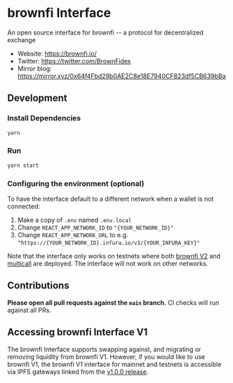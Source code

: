 # brownfi Interface

An open source interface for brownfi -- a protocol for decentralized exchange 

- Website: https://brownfi.io/
- Twitter: https://twitter.com/BrownFidex
- Mirror blog: https://mirror.xyz/0x64f4Fbd29b0AE2C8e18E7940CF823df5CB639bBa



## Development

### Install Dependencies

```bash
yarn
```

### Run

```bash
yarn start
```

### Configuring the environment (optional)

To have the interface default to a different network when a wallet is not connected:

1. Make a copy of `.env` named `.env.local`
2. Change `REACT_APP_NETWORK_ID` to `"{YOUR_NETWORK_ID}"`
3. Change `REACT_APP_NETWORK_URL` to e.g. `"https://{YOUR_NETWORK_ID}.infura.io/v3/{YOUR_INFURA_KEY}"`

Note that the interface only works on testnets where both
[brownfi V2](https://brownfi.org/docs/v2/smart-contracts/factory/) and
[multicall](https://github.com/makerdao/multicall) are deployed.
The interface will not work on other networks.

## Contributions

**Please open all pull requests against the `main` branch.**
CI checks will run against all PRs.

## Accessing brownfi Interface V1

The brownfi Interface supports swapping against, and migrating or removing liquidity from brownfi V1. However,
if you would like to use brownfi V1, the brownfi V1 interface for mainnet and testnets is accessible via IPFS gateways
linked from the [v1.0.0 release](https://github.com/brownfi/brownfi-interface/releases/tag/v1.0.0).
